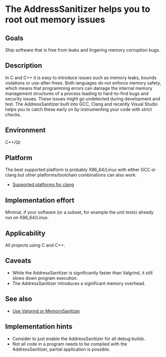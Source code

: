 # The AddressSanitizer helps you to root out memory issues

## Goals

Ship software that is free from leaks and lingering memory corruption bugs.

## Description

In C and C++ it is easy to introduce issues such as memory leaks, bounds violations or use-after-frees. Both languages do not enforce memory safety, which means that programming errors can damage the internal memory management structures of a process leading to hard-to-find bugs and security issues. These issues might go undetected during development and test. The AddressSanitizer built into GCC, Clang and recently Visual Studio helps you to catch these early on by instrumenting your code with strict checks.

## Environment

C++/Qt

## Platform

The best supported platform is probably X86_64/Linux with either GCC or clang but other platforms/toolchain combinations can also work.

- [Supported platforms for clang](https://clang.llvm.org/docs/AddressSanitizerhtml#supported-platforms)

## Implementation effort

Minimal, if your software (or a subset, for example the unit tests) already run on X86_64/Linux.

## Applicability

All projects using C and C++.

## Caveats

- While the AddressSanitizer is significantly faster than Valgrind, it still slows down program execution.
- The AddressSanitizer introduces a significant memory overhead.

## See also

- [Use Valgrind or MemorySanitizer](https://toolbox.basyskom.com/15)

## Implementation hints

- Consider to just enable the AddressSanitizer for all debug builds.
- Not all code in a program needs to be compiled with the AddressSanitizer, partial application is possible.
